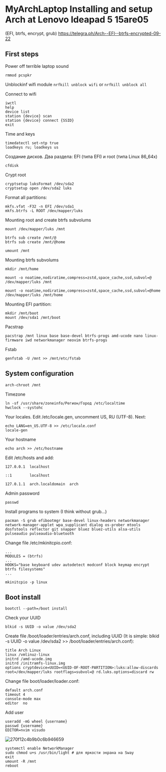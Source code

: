 # MyArchLaptop Installing and setup Arch at Lenovo Ideapad 5 15are05
(EFI, btrfs, encrypt, grub)
https://telegra.ph/Arch--EFI--btrfs-encrypted-09-22
## First steps

Power off terrible laptop sound 

```rmmod pcspkr```

Unblockinf wifi module
```nrfkill unblock wifi```
or
```nrfkill unblock all```

Connect to wifi
```
iwctl
help
device list
station {device} scan
station {device} connect {SSID}
exit
```

Time and keys
```
timedatectl set-ntp true 
loadkeys ru; loadkeys us
```
Создание дисков. Два раздела: EFI (типа EFI) и root (типа Linux 86_64x)
```
cfdisk
```

Crypt root
~~~
cryptsetup luksFormat /dev/sda2
cryptsetup open /dev/sda2 luks
~~~

Format all partitions:
~~~
mkfs.vfat -F32 -n EFI /dev/sda1
mkfs.btrfs -L ROOT /dev/mapper/luks
~~~

Mounting root and create btrfs subvolums 
~~~
mount /dev/mapper/luks /mnt

btrfs sub create /mnt/@
btrfs sub create /mnt/@home

umount /mnt
~~~

Mounting btrfs subvolums
~~~
mkdir /mnt/home

mount -o noatime,nodiratime,compress=zstd,space_cache,ssd,subvol=@ /dev/mapper/luks /mnt

mount -o noatime,nodiratime,compress=zstd,space_cache,ssd,subvol=@home /dev/mapper/luks /mnt/home
~~~
Mounting EFI partition:
~~~
mkdir /mnt/boot
mount /dev/sda1 /mnt/boot
~~~
Pacstrap
~~~
pacstrap /mnt linux base base-devel btrfs-progs amd-ucode nano linux-firmware iwd networkmanager neovim btrfs-progs
~~~
Fstab
~~~
genfstab -U /mnt >> /mnt/etc/fstab
~~~
## System configuration
~~~
arch-chroot /mnt
~~~
Timezone
~~~
ln -sf /usr/share/zoneinfo/Регион/Город /etc/localtime
hwclock --systohc
~~~

Your locales. Edit /etc/locale.gen, uncomment US, RU (UTF-8). Next:
~~~
echo LANG=en_US.UTF-8 >> /etc/locale.conf
locale-gen
~~~

Your hostname
~~~
echo arch >> /etc/hostname
~~~
Edit /etc/hosts and add:
~~~
127.0.0.1  localhost

::1        localhost

127.0.1.1  arch.localdomain  arch
~~~
Admin password
~~~
passwd
~~~
Install programs to system (I think without grub...)
~~~
pacman -S grub efibootmgr base-devel linux-headers networkmanager network-manager-applet wpa_supplicant dialog os-prober mtools dosfstools reflector git snapper bluez bluez-utils alsa-utils pulseaudio pulseaudio-bluetooth
~~~
Change file /etc/mkinitcpio.conf:
~~~
...
MODULES = (btrfs)
...
HOOKS="base keyboard udev autodetect modconf block keymap encrypt btrfs filesystems"
...
~~~
~~~
mkinitcpio -p linux
~~~
## Boot install
~~~
bootctl --path=/boot install
~~~
Check your UUID
~~~
blkid -s UUID -o value /dev/sda2
~~~
Create file /boot/loader/entries/arch.conf, including UUID (It is simple: blkid -s UUID -o value /dev/sda2 >> /boot/loader/entries/arch.conf):
~~~
title Arch Linux
linux /vmlinuz-linux
initrd /amd-ucode.img
initrd /initramfs-linux.img
options cryptdevice=UUID=<UUID-OF-ROOT-PARTITION>:luks:allow-discards root=/dev/mapper/luks rootflags=subvol=@ rd.luks.options=discard rw
~~~
Change file boot/loader/loader.conf:
~~~
default arch.conf
timeout 4
console-mode max
editor  no
~~~
Add user
~~~
useradd -mG wheel {username}
passwd {username}
EDITOR=nvim visudo
~~~
![270f12c4b9b0c6b946659](https://user-images.githubusercontent.com/52444457/135730210-da2931b0-83f2-44db-b522-8712537a0d3d.png)
~~~
systemctl enable NetworkManager
sudo chmod u+s /usr/bin/light # для яркости экрана на Sway
exit
umount -R /mnt
reboot
~~~ 
